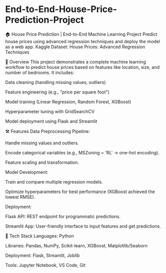 # End-to-End-House-Price-Prediction-Project
🏠 House Price Prediction | End-to-End Machine Learning Project
Predict house prices using advanced regression techniques and deploy the model as a web app.
Kaggle Dataset: House Prices: Advanced Regression Techniques

📌 Overview
This project demonstrates a complete machine learning workflow to predict house prices based on features like location, size, and number of bedrooms. It includes:

Data cleaning (handling missing values, outliers)

Feature engineering (e.g., "price per square foot")

Model training (Linear Regression, Random Forest, XGBoost)

Hyperparameter tuning with GridSearchCV

Model deployment using Flask and Streamlit

🛠️ Features
Data Preprocessing Pipeline:

Handle missing values and outliers.

Encode categorical variables (e.g., MSZoning = 'RL' → one-hot encoding).

Feature scaling and transformation.

Model Development:

Train and compare multiple regression models.

Optimize hyperparameters for best performance (XGBoost achieved the lowest RMSE).

Deployment:

Flask API: REST endpoint for programmatic predictions.

Streamlit App: User-friendly interface to input features and get predictions.

🚀 Tech Stack
Languages: Python

Libraries: Pandas, NumPy, Scikit-learn, XGBoost, Matplotlib/Seaborn

Deployment: Flask, Streamlit, Joblib

Tools: Jupyter Notebook, VS Code, Git


